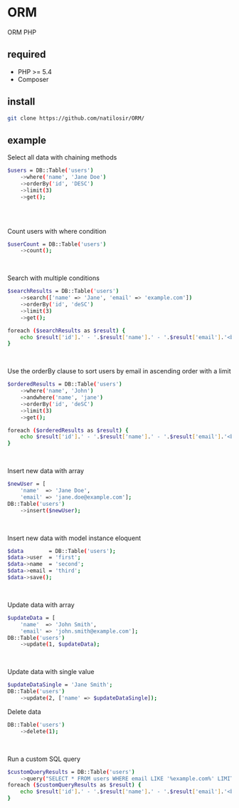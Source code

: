 # ORM
ORM PHP

## required

- PHP >= 5.4
- Composer

## install

```bash
git clone https://github.com/natilosir/ORM/
```

## example

Select all data with chaining methods
```bash
$users = DB::Table('users')
    ->where('name', 'Jane Doe')
    ->orderBy('id', 'DESC')
    ->limit(3)
    ->get();
    
```

<br>

Count users with where condition
```bash
$userCount = DB::Table('users')
    ->count();
```

<br>

Search with multiple conditions
```bash
$searchResults = DB::Table('users')
    ->search(['name' => 'Jane', 'email' => 'example.com'])
    ->orderBy('id', 'deSC')
    ->limit(3)
    ->get();

foreach ($searchResults as $result) {
    echo $result['id'].' - '.$result['name'].' - '.$result['email'].'<br>';
}
```

<br>

Use the orderBy clause to sort users by email in ascending order with a limit
```bash
$orderedResults = DB::Table('users')
    ->where('name', 'John')
    ->andwhere('name', 'jane')
    ->orderBy('id', 'deSC')
    ->limit(3)
    ->get();

foreach ($orderedResults as $result) {
    echo $result['id'].' - '.$result['name'].' - '.$result['email'].'<br>';
}
```

<br>

Insert new data with array
```bash
$newUser = [
    'name'  => 'Jane Doe',
    'email' => 'jane.doe@example.com'];
DB::Table('users')
    ->insert($newUser);
```

<br>

Insert new data with model instance eloquent
```bash
$data        = DB::Table('users');
$data->user  = 'first';
$data->name  = 'second';
$data->email = 'third';
$data->save();
```

<br>

Update data with array
```bash
$updateData = [
    'name'  => 'John Smith',
    'email' => 'john.smith@example.com'];
DB::Table('users')
    ->update(1, $updateData);
```

<br>

Update data with single value
```bash
$updateDataSingle = 'Jane Smith';
DB::Table('users')
    ->update(2, ['name' => $updateDataSingle]);
```


Delete data
```bash
DB::Table('users')
    ->delete(1);
```

<br>

Run a custom SQL query
```bash
$customQueryResults = DB::Table('users')
    ->query("SELECT * FROM users WHERE email LIKE '%example.com%' LIMIT 5");
foreach ($customQueryResults as $result) {
    echo $result['id'].' - '.$result['name'].' - '.$result['email'].'<br>';
}
```